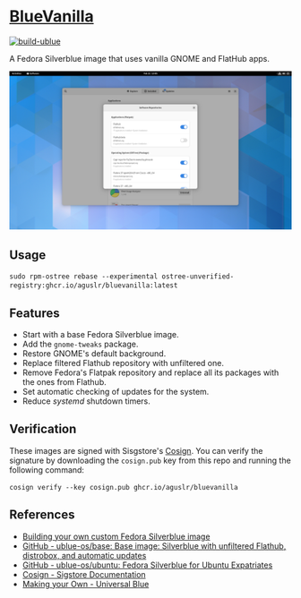 [BlueVanilla][1]
================

[![build-ublue](https://github.com/aguslr/bluevanilla/actions/workflows/build.yml/badge.svg)](https://github.com/aguslr/bluevanilla/actions/workflows/build.yml)

A Fedora Silverblue image that uses vanilla GNOME and FlatHub apps.

![Screenshot](https://github.com/aguslr/bluevanilla/raw/main/screenshot.png "Screenshot")

Usage
-----

    sudo rpm-ostree rebase --experimental ostree-unverified-registry:ghcr.io/aguslr/bluevanilla:latest

Features
--------

- Start with a base Fedora Silverblue image.
- Add the `gnome-tweaks` package.
- Restore GNOME's default background.
- Replace filtered Flathub repository with unfiltered one.
- Remove Fedora's Flatpak repository and replace all its packages with the
  ones from Flathub.
- Set automatic checking of updates for the system.
- Reduce *systemd* shutdown timers.

Verification
------------

These images are signed with Sisgstore's [Cosign][5]. You can verify the
signature by downloading the `cosign.pub` key from this repo and running the
following command:

    cosign verify --key cosign.pub ghcr.io/aguslr/bluevanilla

References
----------

- [Building your own custom Fedora Silverblue image][2]
- [GitHub - ublue-os/base: Base image: Silverblue with unfiltered Flathub,
  distrobox, and automatic updates][3]
- [GitHub - ublue-os/ubuntu: Fedora Silverblue for Ubuntu Expatriates][4]
- [Cosign - Sigstore Documentation][5]
- [Making your Own - Universal Blue][6]


[1]: https://github.com/aguslr/bluevanilla
[2]: https://www.ypsidanger.com/building-your-own-fedora-silverblue-image/
[3]: https://github.com/ublue-os/base
[4]: https://github.com/ublue-os/ubuntu
[5]: https://docs.sigstore.dev/cosign/overview/
[6]: https://ublue.it/making-your-own/
